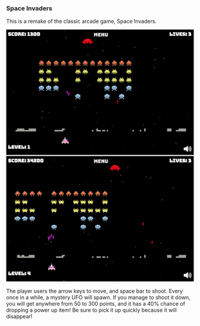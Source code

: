 ### Space Invaders

This is a remake of the classic arcade game, Space Invaders.

![image of notebook index](images/space_invaders1.png)
![image of notebook index](images/space_invaders2.png)

The player users the arrow keys to move, and space bar to shoot. Every once in a while, a mystery UFO will spawn. If you manage to shoot it down, you will
get anywhere from 50 to 300 points, and it has a 40% chance of dropping a
power up item! Be sure to pick it up quickly because it will disappear!
